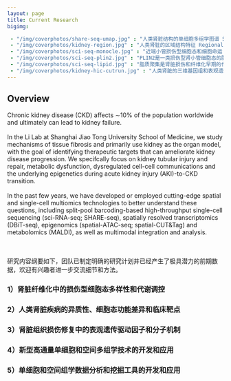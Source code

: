 ```yaml
---
layout: page
title: Current Research
bigimg:

 - "/img/coverphotos/share-seq-umap.jpg" : "人类肾脏结构的单细胞多组学图谱 Single-cell multimodal atlas for human kidneys (Cell Metabolism 2024)"
 - "/img/coverphotos/kidney-region.jpg" : "人类肾脏的区域结构特征 Regional difference across the human kidney anatomy (Cell Metabolism 2024)"
 - "/img/coverphotos/sci-seq-monocle.jpg" : "近端小管损伤型细胞态和细胞命运 Injured cell states of the proximal tubule and cell fate commitment (Cell Metabolism 2022)"
 - "/img/coverphotos/sci-seq-plin2.jpg" : "PLIN2是一类损伤型肾小管细胞态的脂滴标志物 PLIN2 is a lipid droplet marker in Type 1 Injured PT cells (Cell Metabolism 2022)"
 - "/img/coverphotos/sci-seq-lipid.jpg" : "脂质聚集是肾脏损伤和纤维化早期的代谢特征 Lipid accumulation in the acute phase of kidney injury (Cell Metabolism 2022)"
 - "/img/coverphotos/kidney-hic-cutrun.jpg" : "人类肾脏的三维基因组和表观遗传组 The 3D genomics and epigenomics of the human kidney (Scientific Data 2024)"
---
```


## Overview

Chronic kidney disease (CKD) affects ∼10% of the population worldwide and ultimately can lead to kidney failure. <br><br>In the Li Lab at Shanghai Jiao Tong University School of Medicine, we study mechanisms of tissue fibrosis and primarily use kidney as the organ model, with the goal of identifying therapeutic targets that can ameliorate kidney disease progression. We specifcally focus on kidney tubular injury and repair, metabolic dysfunction, dysregulated cell-cell communications and the underlying epigenetics during acute kidney injury (AKI)-to-CKD transition. <br><br>
In the past few years, we have developed or employed cutting-edge spatial and single-cell multiomics technologies to better understand these questions, including split-pool barcoding-based high-throughput single-cell sequencing (sci-RNA-seq; SHARE-seq), spatially resolved transcriptomics (DBiT-seq), epigenomics (spatial-ATAC-seq; spatial-CUT&Tag) and metabolomics (MALDI), as well as multimodal integration and analysis.
<br><br><br>

研究内容纲要如下，团队已制定明确的研究计划并已经产生了极具潜力的前期数据，欢迎有兴趣者进一步交流细节和方法。<br>
### 1）肾脏纤维化中的损伤型细胞态多样性和代谢调控<br>

### 2）人类肾脏疾病的异质性、细胞态功能差异和临床靶点<br>

### 3）肾脏组织损伤修复中的表观遗传驱动因子和分子机制<br>

### 4）新型高通量单细胞和空间多组学技术的开发和应用<br>

### 5）单细胞和空间组学数据分析和挖掘工具的开发和应用<br>
